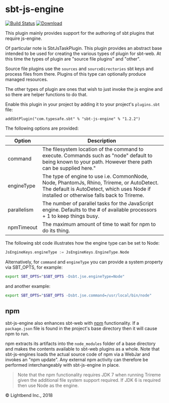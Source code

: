 sbt-js-engine
=============

[![Build Status](https://api.travis-ci.org/sbt/sbt-js-engine.png?branch=master)](https://travis-ci.org/sbt/sbt-js-engine) [![Download](https://api.bintray.com/packages/sbt-web/sbt-plugin-releases/sbt-js-engine/images/download.svg)](https://bintray.com/sbt-web/sbt-plugin-releases/sbt-js-engine/_latestVersion)

This plugin mainly provides support for the authoring of sbt plugins that require js-engine.

Of particular note is SbtJsTaskPlugin. This plugin provides an abstract base intended to be used for creating
the various types of plugin for sbt-web. At this time the types of plugin are "source file plugins" and "other".

Source file plugins use the `sources` and `sourceDirectories` sbt keys and process files from there. Plugins of this
type can optionally produce managed resources.

The other types of plugin are ones that wish to just invoke the js engine and so there are helper functions to do
that.

Enable this plugin in your project by adding it to your project's `plugins.sbt` file:

    addSbtPlugin("com.typesafe.sbt" % "sbt-js-engine" % "1.2.2")

The following options are provided:

Option              | Description
--------------------|------------
command             | The filesystem location of the command to execute. Commands such as "node" default to being known to your path. However there path can be supplied here."
engineType          | The type of engine to use i.e. CommonNode, Node, PhantomJs, Rhino, Trireme, or AutoDetect. The default is AutoDetect, which uses Node if installed or otherwise falls back to Trireme.
parallelism         | The number of parallel tasks for the JavaScript engine. Defaults to the # of available processors + 1 to keep things busy.
npmTimeout          | The maximum amount of time to wait for npm to do its thing.

The following sbt code illustrates how the engine type can be set to Node:

```scala
JsEngineKeys.engineType := JsEngineKeys.EngineType.Node
```

Alternatively, for `command` and `engineType` you can provide a system property via SBT_OPTS, for example:

```bash
export SBT_OPTS="$SBT_OPTS -Dsbt.jse.engineType=Node"
```

and another example:

```bash
export SBT_OPTS="$SBT_OPTS -Dsbt.jse.command=/usr/local/bin/node"
```

## npm

sbt-js-engine also enhances sbt-web with [npm](https://www.npmjs.org/) functionality. If a `package.json` file
is found in the project's base directory then it will cause npm to run.

npm extracts its artifacts into the `node_modules` folder of a base directory and makes the contents available to sbt-web plugins as a whole. Note that sbt-js-engines loads the actual source code of npm via a WebJar and invokes an "npm update". Any external npm activity can therefore be performed interchangeably with sbt-js-engine in place.

> Note that the npm functionality requires JDK 7 when running Trireme given the additional file system support required. If JDK 6 is required then use Node as the engine.

&copy; Lightbend Inc., 2018
